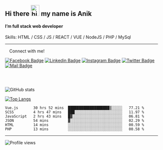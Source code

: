 ## Hi there <img src="https://user-images.githubusercontent.com/1303154/88677602-1635ba80-d120-11ea-84d8-d263ba5fc3c0.gif" width="28px" height="36" alt="hi"> my name is Anik

#### I’m full stack web developer

Skills:  HTML / CSS / JS / REACT / VUE / NodeJS / PHP / MySql


---

&emsp;Connect with me!

<a href="https://www.facebook.com/anik.aritro" target="_blank">![Facebook Badge](https://img.shields.io/badge/Facebook-1877F2?style=for-the-badge&logo=facebook&logoColor=white)</a> [![Linkedin Badge](https://img.shields.io/badge/LinkedIn-0077B5?style=for-the-badge&logo=linkedin&logoColor=white)](https://www.linkedin.com/in/anik-hossain540323/) [![Instagram Badge](https://img.shields.io/badge/Instagram-E4405F?style=for-the-badge&logo=instagram&logoColor=white)](https://www.instagram.com/aritro.anik) [![Twitter Badge](https://img.shields.io/badge/Twitter-1DA1F2?style=for-the-badge&logo=twitter&logoColor=white)](https://twitter.com/AritroAnik) [![Mail Badge](https://img.shields.io/badge/Gmail-D14836?style=for-the-badge&logo=gmail&logoColor=white)](mailto:anikhossain9120@gmail.com)

</br>
</br>


![GitHub stats](https://github-readme-stats.vercel.app/api?username=anik-hossain&show_icons=true&theme=monokai)

[![Top Langs](https://github-readme-stats.vercel.app/api/top-langs/?username=anik-hossain&layout=compact&theme=monokai)](https://github.com/anik-hossain)

<!--START_SECTION:waka-->

```text
Vue.js       30 hrs 52 mins  ███████████████████▒░░░░░   77.21 %
SCSS         4 hrs 47 mins   ███░░░░░░░░░░░░░░░░░░░░░░   11.97 %
JavaScript   2 hrs 43 mins   █▓░░░░░░░░░░░░░░░░░░░░░░░   06.81 %
JSON         54 mins         ▓░░░░░░░░░░░░░░░░░░░░░░░░   02.29 %
HTML         14 mins         ░░░░░░░░░░░░░░░░░░░░░░░░░   00.59 %
PHP          13 mins         ░░░░░░░░░░░░░░░░░░░░░░░░░   00.58 %
```

<!--END_SECTION:waka-->
---

![Profile views](https://gpvc.arturio.dev/anik-hossain)  
